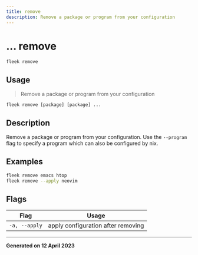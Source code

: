 ```yaml
---
title: remove
description: Remove a package or program from your configuration
---
```


# ... remove
`fleek remove`

## Usage
> Remove a package or program from your configuration

```shell
fleek remove [package] [package] ...
```

## Description


Remove a package or program from your configuration.
Use the `--program` flag to specify a program which can also be configured by nix.

## Examples

```bash
fleek remove emacs htop
fleek remove --apply neovim

```

## Flags
|Flag|Usage|
|----|-----|
|`-a, --apply`|apply configuration after removing|


---
**Generated on 12 April 2023**
